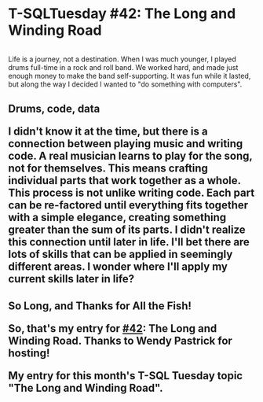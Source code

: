 # T-SQLTuesday #42: The Long and Winding Road

<a href="http://wendyverse.blogspot.com/2013/05/its-time-for-t-sqltuesday-42-long-and.html" ><img src="http://lance-england-wp.azurewebsites.net/wp-content/uploads/2013/05/TSQL2sDay150x150.jpg" alt=""/></a>
  


Life is a journey, not a destination. When I was much younger, I played drums full-time in a rock and roll band. We worked hard, and made just enough money to make the band self-supporting. It was fun while it lasted, but along the way I decided I wanted to "do something with computers".


<h2 id="drumscodedata">Drums, code, data


I didn't know it at the time, but there is a connection between playing music and writing code. A real musician learns to play for the song, not for themselves. This means crafting individual parts that work together as a whole. This process is not unlike writing code. Each part can be re-factored until everything fits together with a simple elegance, creating something greater than the sum of its parts. I didn't realize this connection until later in life. I'll bet there are lots of skills that can be applied in seemingly different areas. I wonder where I'll apply my current skills later in life? 


<h2 id="solongandthanksforallthefish">So Long, and Thanks for All the Fish!


So, that's my entry for [#42](http://en.wikipedia.org/wiki/42_(number)): The Long and Winding Road. Thanks to Wendy Pastrick for hosting!
 
My entry for this month's T-SQL Tuesday topic "The Long and Winding Road".

